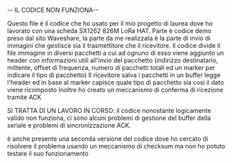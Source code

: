 -- IL CODICE NON FUNZIONA--

Questo file è il codice che ho usato per il mio progetto di laurea dove ho lavorato con una scheda SX1262 826M LoRa HAT. 
Parte è codice demo preso dal sito Waveshare, la parte da me realizzata è la parte di invio di immagini che gestisce sia il trasmettitore che il ricevitore.
Il codice divide il file immagine in diversi pacchetti a cui ad ognuno di esso viene aggiunto un header con informazioni utili all'invio del pacchetto (indirizzo destinatario, mittente, offset di frequenza, numero di pacchetti totali ed un marker per indicare il tipo di pacchetto)
Il ricevitore salva i pacchetti in un buffer legge l'header ed in base al marker capisce quale tipo di pacchetto sia così il dato viene ricomposto
Inoltre ho creato un meccanismo di conferma di ricezione tramite ACK

SI TRATTA DI UN LAVORO IN CORSO:
il codice nonostante logicamente valido non funziona, ci sono alcuni problemi di gestione del buffer della seriale e problemi di sincronizzazione ACK. 


è anche presente una seconda versione del codice dove ho cercato di risolvere il problema usando un meccanismo di checksum ma non ho potuto testare il suo funzionamento 

